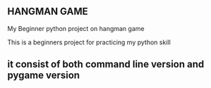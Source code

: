 ## HANGMAN GAME
My Beginner python project on hangman game

This is a beginners project for practicing my python skill

## it consist of both command line version and pygame version
